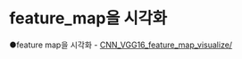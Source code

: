 # feature_map을 시각화  

●feature map을 시각화 - 
[CNN_VGG16_feature_map_visualize/](https://github.com/dohunmat/cnn_visulaization/tree/main/CNN_VGG16_feature_map_visualize) 
  
